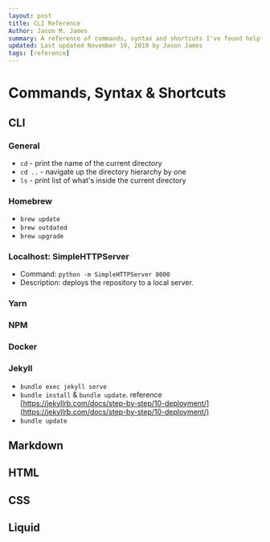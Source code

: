 ```yaml
---
layout: post
title: CLI Reference
Author: Jason M. James
summary: A reference of commands, syntax and shortcuts I've found helpful as I've learned programming.
updated: Last updated November 19, 2019 by Jason James
tags: [reference]
---
```

# Commands, Syntax & Shortcuts

## CLI

### General

- `cd` - print the name of the current directory
- `cd ..` - navigate up the directory hierarchy by one
- `ls` - print list of what's inside the current directory

### Homebrew

- `brew update`
- `brew outdated`
- `brew upgrade`

### Localhost: SimpleHTTPServer

- Command: `python -m SimpleHTTPServer 8000`
- Description: deploys the repository to a local server.  

### Yarn

### NPM

### Docker

### Jekyll

- `bundle exec jekyll serve`
- `bundle install` & `bundle update`.  reference [https://jekyllrb.com/docs/step-by-step/10-deployment/](https://jekyllrb.com/docs/step-by-step/10-deployment/)
- `bundle update`

## Markdown

## HTML

## CSS

## Liquid
